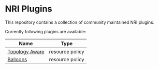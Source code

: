 # NRI Plugins

This repository contains a collection of community maintained NRI plugins.

Currently following plugins are available:

| Name           | Type |
|----------------|:-----:|
| [Topology Aware][1] |  resource policy |
| [Balloons][1]       |  resource policy |

[1]: http://github.com/containers/nri-plugins/blob/main/docs/resource-policy/README.md

